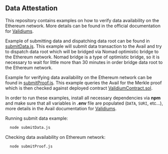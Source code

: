 ## Data Attestation

This repository contains examples on how to verify data availability on the Ethereum network.
More details can be found in the official documentation
for [Validiums](https://docs.availproject.org/category/validium/).

Example of submitting data and dispatching data root can be found in [submitData.js](submitData.js).
This example will submit data transaction to the Avail and try to dispatch data root
which will be bridged via Nomad optimistic bridge to the Ethereum network.
Nomad bridge is a type of optimistic bridge, so it is necessary to wait for little more than 30 minutes
in order bridge data root to the Ethereum network.

Example for verifying data availability on the Ethereum network can be found in [submitProof.js](submitProof.js).
This example queries the Avail for the Merkle proof which is then checked against deployed
contract [ValidiumContract.sol](contracts%2FValidiumContract.sol).

In order to run these examples, install all necessary dependencies via **npm** 
and make sure that all variables in **.env** file are populated (`DATA`, `SURI`, etc...), 
more details in the Avail documentation for [Validiums](https://docs.availproject.org/api/use-case-validiums/#verify-data-availability-on-ethereum).

Running submit data example:
```bash
  node submitData.js
```

Checking data availability on Ethereum network:
```bash
  node submitProof.js
```

